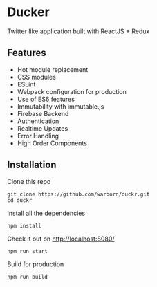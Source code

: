 # Ducker

Twitter like application built with ReactJS + Redux

## Features

- Hot module replacement
- CSS modules
- ESLint
- Webpack configuration for production
- Use of ES6 features
- Immutability with immutable.js
- Firebase Backend
- Authentication
- Realtime Updates
- Error Handling
- High Order Components

## Installation

Clone this repo
```
git clone https://github.com/warborn/duckr.git
cd duckr
```

Install all the dependencies
```
npm install
```

Check it out on [http://localhost:8080/](http://localhost:8080)
```
npm run start
```

Build for production
```
npm run build
```